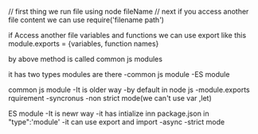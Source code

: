 // first thing we run file using node fileName
// next if you access another file content we can use require('filename path')

if Access another file variables and functions we can use export like this module.exports = {variables, function names}

by above method is called common js modules

it has two types modules are there
    -common js module
    -ES module

common js module
    -It is older way
    -by  default in node js
    -module.exports rquirement
    -syncronus
    -non strict mode(we can't use var ,let)

ES module
    -It is newr way
    -it has intialize inn package.json in "type":'module'
    -it can use export and import
    -async
    -strict mode


